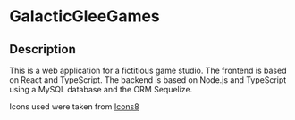 # GalacticGleeGames

## Description

This is a web application for a fictitious game studio.
The frontend is based on React and TypeScript.
The backend is based on Node.js and TypeScript using a MySQL database and the ORM Sequelize.

Icons used were taken from [Icons8](https://icons8.com)
